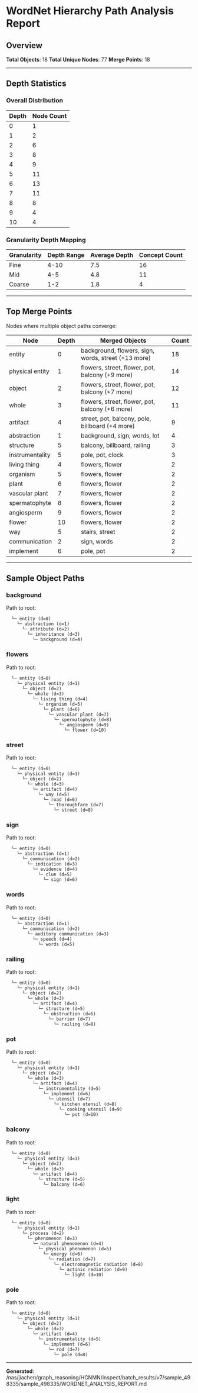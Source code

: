 # WordNet Hierarchy Path Analysis Report

## Overview

**Total Objects**: 18
**Total Unique Nodes**: 77
**Merge Points**: 18

---

## Depth Statistics

### Overall Distribution

| Depth | Node Count |
|-------|------------|
| 0 | 1 |
| 1 | 2 |
| 2 | 6 |
| 3 | 8 |
| 4 | 9 |
| 5 | 11 |
| 6 | 13 |
| 7 | 11 |
| 8 | 8 |
| 9 | 4 |
| 10 | 4 |

### Granularity Depth Mapping


| Granularity | Depth Range | Average Depth | Concept Count |
|-------------|-------------|---------------|---------------|
| Fine | 4-10 | 7.5 | 16 |
| Mid | 4-5 | 4.8 | 11 |
| Coarse | 1-2 | 1.8 | 4 |

---

## Top Merge Points

Nodes where multiple object paths converge:

| Node | Depth | Merged Objects | Count |
|------|-------|----------------|-------|
| entity | 0 | background, flowers, sign, words, street (+13 more) | 18 |
| physical entity | 1 | flowers, street, flower, pot, balcony (+9 more) | 14 |
| object | 2 | flowers, street, flower, pot, balcony (+7 more) | 12 |
| whole | 3 | flowers, street, flower, pot, balcony (+6 more) | 11 |
| artifact | 4 | street, pot, balcony, pole, billboard (+4 more) | 9 |
| abstraction | 1 | background, sign, words, lot | 4 |
| structure | 5 | balcony, billboard, railing | 3 |
| instrumentality | 5 | pole, pot, clock | 3 |
| living thing | 4 | flowers, flower | 2 |
| organism | 5 | flowers, flower | 2 |
| plant | 6 | flowers, flower | 2 |
| vascular plant | 7 | flowers, flower | 2 |
| spermatophyte | 8 | flowers, flower | 2 |
| angiosperm | 9 | flowers, flower | 2 |
| flower | 10 | flowers, flower | 2 |
| way | 5 | stairs, street | 2 |
| communication | 2 | sign, words | 2 |
| implement | 6 | pole, pot | 2 |

---

## Sample Object Paths


### background

Path to root:
```
  └─ entity (d=0)
    └─ abstraction (d=1)
      └─ attribute (d=2)
        └─ inheritance (d=3)
          └─ background (d=4)
```

### flowers

Path to root:
```
  └─ entity (d=0)
    └─ physical entity (d=1)
      └─ object (d=2)
        └─ whole (d=3)
          └─ living thing (d=4)
            └─ organism (d=5)
              └─ plant (d=6)
                └─ vascular plant (d=7)
                  └─ spermatophyte (d=8)
                    └─ angiosperm (d=9)
                      └─ flower (d=10)
```

### street

Path to root:
```
  └─ entity (d=0)
    └─ physical entity (d=1)
      └─ object (d=2)
        └─ whole (d=3)
          └─ artifact (d=4)
            └─ way (d=5)
              └─ road (d=6)
                └─ thoroughfare (d=7)
                  └─ street (d=8)
```

### sign

Path to root:
```
  └─ entity (d=0)
    └─ abstraction (d=1)
      └─ communication (d=2)
        └─ indication (d=3)
          └─ evidence (d=4)
            └─ clue (d=5)
              └─ sign (d=6)
```

### words

Path to root:
```
  └─ entity (d=0)
    └─ abstraction (d=1)
      └─ communication (d=2)
        └─ auditory communication (d=3)
          └─ speech (d=4)
            └─ words (d=5)
```

### railing

Path to root:
```
  └─ entity (d=0)
    └─ physical entity (d=1)
      └─ object (d=2)
        └─ whole (d=3)
          └─ artifact (d=4)
            └─ structure (d=5)
              └─ obstruction (d=6)
                └─ barrier (d=7)
                  └─ railing (d=8)
```

### pot

Path to root:
```
  └─ entity (d=0)
    └─ physical entity (d=1)
      └─ object (d=2)
        └─ whole (d=3)
          └─ artifact (d=4)
            └─ instrumentality (d=5)
              └─ implement (d=6)
                └─ utensil (d=7)
                  └─ kitchen utensil (d=8)
                    └─ cooking utensil (d=9)
                      └─ pot (d=10)
```

### balcony

Path to root:
```
  └─ entity (d=0)
    └─ physical entity (d=1)
      └─ object (d=2)
        └─ whole (d=3)
          └─ artifact (d=4)
            └─ structure (d=5)
              └─ balcony (d=6)
```

### light

Path to root:
```
  └─ entity (d=0)
    └─ physical entity (d=1)
      └─ process (d=2)
        └─ phenomenon (d=3)
          └─ natural phenomenon (d=4)
            └─ physical phenomenon (d=5)
              └─ energy (d=6)
                └─ radiation (d=7)
                  └─ electromagnetic radiation (d=8)
                    └─ actinic radiation (d=9)
                      └─ light (d=10)
```

### pole

Path to root:
```
  └─ entity (d=0)
    └─ physical entity (d=1)
      └─ object (d=2)
        └─ whole (d=3)
          └─ artifact (d=4)
            └─ instrumentality (d=5)
              └─ implement (d=6)
                └─ rod (d=7)
                  └─ pole (d=8)
```

---

**Generated**: /nas/jiachen/graph_reasoning/HCNMN/inspect/batch_results/v7/sample_498335/sample_498335/WORDNET_ANALYSIS_REPORT.md
